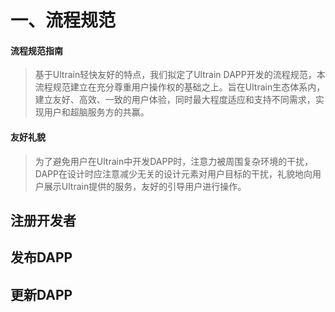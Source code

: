 # 一、流程规范  

#### 流程规范指南  

>基于Ultrain轻快友好的特点，我们拟定了Ultrain DAPP开发的流程规范，本流程规范建立在充分尊重用户操作权的基础之上。旨在Ultrain生态体系内，建立友好、高效、一致的用户体验，同时最大程度适应和支持不同需求，实现用户和超脑服务方的共赢。

#### 友好礼貌  

>为了避免用户在Ultrain中开发DAPP时，注意力被周围复杂环境的干扰，DAPP在设计时应注意减少无关的设计元素对用户目标的干扰，礼貌地向用户展示Ultrain提供的服务，友好的引导用户进行操作。

## 注册开发者


## 发布DAPP


## 更新DAPP
